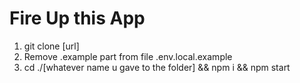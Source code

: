 # Fire Up this App

1. git clone [url]
1. Remove .example part from file .env.local.example
1. cd ./[whatever name u gave to the folder] && npm i && npm start

